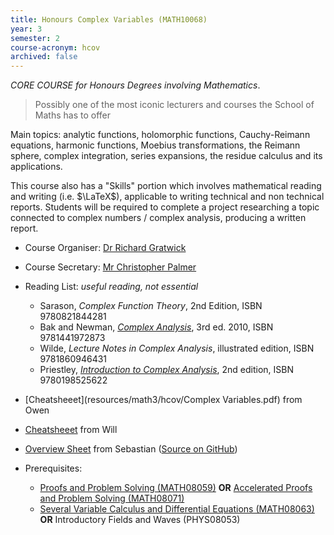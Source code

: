 ```yaml
---
title: Honours Complex Variables (MATH10068)
year: 3
semester: 2 
course-acronym: hcov
archived: false
---
```

*CORE COURSE for Honours Degrees involving Mathematics*. 

> Possibly one of the most iconic lecturers and courses the School of Maths has to offer

Main topics: analytic functions, holomorphic functions, Cauchy-Reimann equations, harmonic functions, Moebius transformations, the Reimann sphere, complex integration, series expansions, the residue calculus and its applications.

This course also has a "Skills" portion which involves mathematical reading and writing (i.e. $\LaTeX$), applicable to writing technical and non technical reports. Students will be required to complete a project researching a topic connected to complex numbers / complex analysis, producing a written report.

- Course Organiser: [Dr Richard Gratwick](<R.Gratwick@ed.ac.uk>)
- Course Secretary: [Mr Christopher Palmer](<chris.palmer@ed.ac.uk>) 
- Reading List: *useful reading, not essential*
    - Sarason, *Complex Function Theory*, 2nd Edition, ISBN 9780821844281
    - Bak and Newman, [*Complex Analysis*](https://discovered.ed.ac.uk/permalink/f/gfso8q/44UOE_ALMA21149529720002466), 3rd ed. 2010, ISBN 9781441972873
    - Wilde, *Lecture Notes in Complex Analysis*, illustrated edition, ISBN 9781860946431
    - Priestley, [*Introduction to Complex Analysis*](https://discovered.ed.ac.uk/permalink/f/1s15qcp/TN_cdi_askewsholts_vlebooks_9780191583339), 2nd edition, ISBN 9780198525622
- [Cheatsheeet](resources/math3/hcov/Complex Variables.pdf) from Owen
- [Cheatsheeet](resources/math3/hcov/Complex_Formula_Sheet.pdf) from Will
- [Overview Sheet](resources/math3/hcov/honours-complex-variables.pdf) from Sebastian ([Source on GitHub](https://github.com/smueksch/complex-analysis-overview))

- Prerequisites:
    - [Proofs and Problem Solving (MATH08059)](/math1#pps) **OR** [Accelerated Proofs and Problem Solving (MATH08071)](\math1#apps) 
    - [Several Variable Calculus and Differential Equations (MATH08063)](/math2/#svcde) **OR** Introductory Fields and Waves (PHYS08053)

